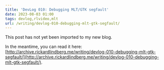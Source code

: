 ```yaml
---
title: 'DevLog 010: Debugging MLT/GTK segfault'
date: 2023-08-03 01:00
tags: devlog,rlvideo,mlt
url: /writing/devlog-010-debugging-mlt-gtk-segfault/
---
```


This post has not yet been imported to my new blog.

In the meantime, you can read it here: [http://archive.rickardlindberg.me/writing/devlog-010-debugging-mlt-gtk-segfault/](http://archive.rickardlindberg.me/writing/devlog-010-debugging-mlt-gtk-segfault/).
